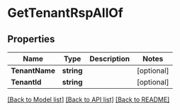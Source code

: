 # GetTenantRspAllOf

## Properties

Name | Type | Description | Notes
------------ | ------------- | ------------- | -------------
**TenantName** | **string** |  | [optional] 
**TenantId** | **string** |  | [optional] 

[[Back to Model list]](../README.md#documentation-for-models) [[Back to API list]](../README.md#documentation-for-api-endpoints) [[Back to README]](../README.md)


